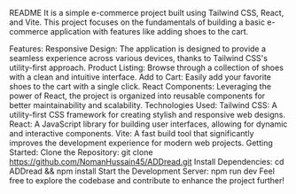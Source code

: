 README
It is a simple e-commerce project built using Tailwind CSS, React, and Vite. This project focuses on the fundamentals of building a basic e-commerce application with features like adding shoes to the cart.

Features:
Responsive Design: The application is designed to provide a seamless experience across various devices, thanks to Tailwind CSS's utility-first approach.
Product Listing: Browse through a collection of shoes with a clean and intuitive interface.
Add to Cart: Easily add your favorite shoes to the cart with a single click.
React Components: Leveraging the power of React, the project is organized into reusable components for better maintainability and scalability.
Technologies Used:
Tailwind CSS: A utility-first CSS framework for creating stylish and responsive web designs.
React: A JavaScript library for building user interfaces, allowing for dynamic and interactive components.
Vite: A fast build tool that significantly improves the development experience for modern web projects.
Getting Started:
Clone the Repository: git clone https://github.com/NomanHussain45/ADDread.git
Install Dependencies: cd ADDread && npm install
Start the Development Server: npm run dev
Feel free to explore the codebase and contribute to enhance the project further!
